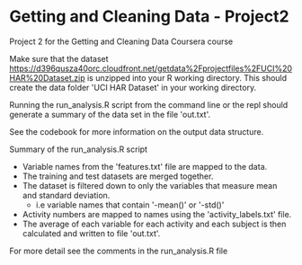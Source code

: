 #  Getting and Cleaning Data - Project2
Project 2 for the Getting and Cleaning Data Coursera course

Make sure that the dataset https://d396qusza40orc.cloudfront.net/getdata%2Fprojectfiles%2FUCI%20HAR%20Dataset.zip is unzipped into your R working directory. This should create the data folder 'UCI HAR Dataset' in your working directory. 

Running the run_analysis.R script from the command line or the repl should generate a summary of the data set in the file 'out.txt'.

See the codebook for more information on the output data structure.

Summary of the run_analysis.R script
* Variable names from the 'features.txt' file are mapped to the data. 
* The training and test datasets are merged together.
* The dataset is filtered down to only the variables that measure mean and standard deviation.
  + i.e variable names that contain '-mean()' or '-std()'
* Activity numbers are mapped to names using the 'activity_labels.txt' file.
* The average of each variable for each activity and each subject is then calculated and written to file 'out.txt'.

For more detail see the comments in the run_analysis.R file
